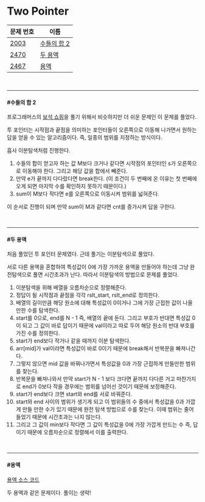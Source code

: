 # Two Pointer

| 문제 번호                                    | 이름                                         |
| -------------------------------------------- | -------------------------------------------- |
| [2003](https://www.acmicpc.net/problem/2003) | [수들의 합 2](#수들의-합-2)                  |
| [2470](https://www.acmicpc.net/problem/2470) | [두 용액](#두-용액)                          |
| [2467](https://www.acmicpc.net/problem/2467) | [용액](https://www.acmicpc.net/problem/2467) |

<br>

<hr>

#### #수들의 합 2

프로그래머스의 [보석 쇼핑](https://github.com/hjyeon-n/Algorithm_study/blob/master/Problem%20Solving/2021.02/Programmers.md#%EB%B3%B4%EC%84%9D-%EC%87%BC%ED%95%91)을 풀기 위해서 비슷하지만 더 쉬운 문제인 이 문제를 풀었다.

투 포인터는 시작점과 끝점을 의미하는 포인터들이 오른쪽으로 이동해 나가면서 원하는 답을 얻을 수 있는 알고리즘이다.  즉, 일종의 범위를 지정하는 방식이다.

흡사 이분탐색처럼 진행한다.

1. 수들의 합이 얻고자 하는 값 M보다 크거나 같다면 시작점의 포인터인 s가 오른쪽으로 이동해야 한다. 그리고 해당 값을 합에서 빼준다.
2. 만약 e가 끝까지 다다랐다면 break한다. (이 조건이 두 번째에 온 이유는 첫 번째에 오게 되면 마지막 수를 확인하지 못하기 때문이다.)
3. sum이 M보다 작다면 e를 오른쪽으로 이동시켜 범위를 넓혀준다.

이 순서로 진행이 되며 만약 sum이 M과 같다면 cnt를 증가시켜 답을 구한다.

<br>

<hr>

#### #두 용액

처음 풀었던 투 포인터 문제였다. 근데 풀기는 이분탐색으로 풀었다.

서로 다른 용액을 혼합하여 특성값이 0에 가장 가까운 용액을 만들어야 하는데 그냥 완전탐색으로 풀면 시간초과가 난다. 따라서 이분탐색의 방법으로 문제를 풀었다.

1. 이분탐색을 위해 배열을 오름차순으로 정렬해준다.
2. 정답이 될 시작점과 끝점을 각각 rslt_start, rslt_end로 정의한다.
3. 배열의 길이만큼 해당 원소에 대해 특성값이 0이거나 그에 가장 근접한 값이 나올 만한 수를 탐색한다.
4. start를 0으로, end를 N - 1 즉, 배열의 끝에 둔다. 그리고 부호가 반대면 특성값 0이 되고 그 값이 바로 답이기 때문에 val이라고 따로 두어 해당 원소의 반대 부호를 가진 수를 정의한다.
5. start가 end보다 작거나 같을 때까지 이분 탐색한다.
6. arr[mid]가 val이라면 특성값이 바로 0이기 때문에 break해서 반복문을 빠져나간다.
7. 그렇지 않으면 mid 값을 바꿔나가면서 특성값을 0과 가장 근접하게 만들만한 범위를 찾는다.
8. 반복문을 빠져나와서 만약 start가 N - 1 보다 크다면 끝까지 다다른 거고 마찬가지로 end가 0보다 작을 경우에는 범위를 넘어선 것이기 때문에 보정해준다.
9. start가 end보다 크면 start와 end를 서로 바꿔준다.
10. start와 end 사이의 범위가 생기게 되고 이 범위들의 수 중에서 특성값을 0과 가깝게 만들 만한 수가 있기 때문에 완전 탐색 방법으로 수를 찾는다. 이때 범위는 줄어들었기 때문에 시간초과는 나지 않는다.
11. 그리고 그 값이 min보다 작다면 그 값이 특성값을 0에 가장 가깝게 만드는 수 즉, 답이기 때문에 오름차순으로 정렬해서 이를 출력한다.

<br>

<hr>

#### #용액

[용액 소스 코드](https://github.com/hjyeon-n/Algorithm_study/blob/master/BOJ/2021.02/Solution_2467.java)

두 용액과 같은 문제이다. 풀이는 생략!



